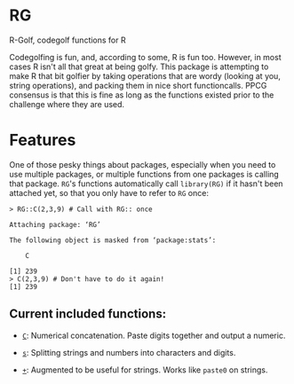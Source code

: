 # RG
R-Golf, codegolf functions for R

Codegolfing is fun, and, according to some, R is fun too. 
However, in most cases R isn't all that great at being golfy. 
This package is attempting to make R that bit golfier by taking operations that are wordy (looking at you, string operations), and packing them in nice short functioncalls.
PPCG consensus is that this is fine as long as the functions existed prior to the challenge where they are used.

# Features

One of those pesky things about packages, especially when you need to use multiple packages, or multiple functions from one packages is calling that package.
`RG`'s functions automatically call `library(RG)` if it hasn't been attached yet, so that you only have to refer to `RG` once:

    > RG::C(2,3,9) # Call with RG:: once

    Attaching package: ‘RG’ 

    The following object is masked from ‘package:stats’:

        C

    [1] 239 
    > C(2,3,9) # Don't have to do it again!
    [1] 239
    
## Current included functions:

 - [`C`](https://github.com/JarkoDubbeldam/RG/blob/appendString/R/C.R): Numerical concatenation. Paste digits together and output a numeric.

- [`s`](https://github.com/JarkoDubbeldam/RG/blob/splitStrings/R/splitStrings.R): Splitting strings and numbers into characters and digits.

 - [`+`](https://github.com/JarkoDubbeldam/RG/blob/appendString/R/AppendStrings.R): Augmented to be useful for strings. Works like `paste0` on strings.
